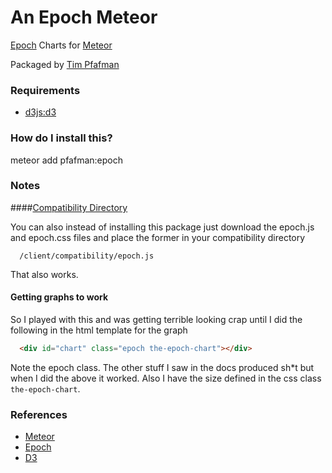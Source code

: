  An Epoch Meteor
================

[Epoch](http://fastly.github.io/epoch/) Charts for [Meteor](http://docs.meteor.com/)

Packaged by [Tim Pfafman](https://github.com/pfafman/meteor-epoch)


### Requirements
* [d3js:d3](https://atmospherejs.com/d3js/d3)


### How do I install this?
meteor add pfafman:epoch

### Notes

####[Compatibility Directory](http://docs.meteor.com/#structuringyourapp)

You can also instead of installing this package just download the epoch.js and epoch.css files and place the former in your compatibility directory
```
  /client/compatibility/epoch.js
```
That also works.

#### Getting graphs to work

So I played with this and was getting terrible looking crap until I did the following in the html template for the graph

```html
  <div id="chart" class="epoch the-epoch-chart"></div>
```

Note the epoch class.  The other stuff I saw in the docs produced sh*t but when I did the above it worked.  Also I have the size defined in the css class `the-epoch-chart`.

### References
* [Meteor](http://docs.meteor.com/)
* [Epoch](http://fastly.github.io/epoch/)
* [D3](http://d3js.org)
